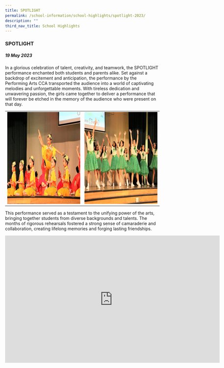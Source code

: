 ```yaml
---
title: SPOTLIGHT
permalink: /school-information/school-highlights/spotlight-2023/
description: ""
third_nav_title: School Highlights
---
```

### SPOTLIGHT

##### 19 May 2023

In a glorious celebration of talent, creativity, and teamwork, the SPOTLIGHT performance enchanted both students and parents alike. Set against a backdrop of excitement and anticipation, the performance by the Performing Arts CCA transported the audience into a world of captivating melodies and unforgettable moments. With tireless dedication and unwavering passion, the girls came together to deliver a performance that will forever be etched in the memory of the audience who were present on that day. 

<table>
<tbody><tr>
		<td><img alt="choirspotlight" src="/images/SPOTLIGHT%202023/chinese%20dance_01.JPG" style="width:500px;height:300px;"> </td>
		<td><img alt="dancersspotlight" src="/images/SPOTLIGHT%202023/junior%20dancers%20from%20international%20dance_02.JPG" style="width:500px;height:300px;"> </td>
</tr></tbody></table>

This performance served as a testament to the unifying power of the arts, bringing together students from diverse backgrounds and talents. The months of rigorous rehearsals fostered a strong sense of camaraderie and collaboration, creating lifelong memories and forging lasting friendships.

<center><iframe allowfullscreen="" allow="accelerometer; autoplay; clipboard-write; encrypted-media; gyroscope; picture-in-picture; web-share" frameborder="0" title="YouTube video player" src="https://www.youtube.com/embed/04cltJBtx2M" height="415" width="700"></iframe></center>

